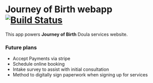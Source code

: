 # Journey of Birth webapp [![Build Status](https://travis-ci.org/DarinLevesque/journeyofbirth.svg?branch=master)](https://travis-ci.org/DarinLevesque/journeyofbirth)

This app powers **Journey of Birth** Doula services website.

### Future plans

- Accept Payments via stripe
- Schedule online booking
- Intake survey to assist with initial consultation
- Method to digitally sign paperwork when signing up for services
